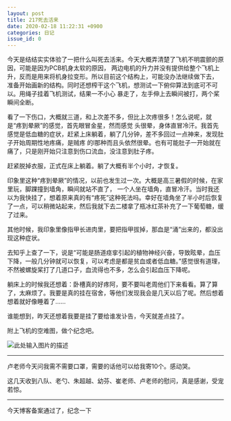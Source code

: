 ```yaml
---
layout: post
title: 217死去活来 
date: 2020-02-18 11:22:31 +0900
categories: 日记
issue_id: 0
---
```


今天是结结实实体验了一把什么叫死去活来。今天大概弄清楚了飞机不明震颤的原因，可能是因为PCB机身太软的原因，
两边电机的升力并没有提供给整个飞机上升，反而是用来将机身拉变形。所以目前这个结构上，可能没办法继续做下去，
准备开始画新的结构。同时还想榨干这个飞机，想测试一下俯仰算法到底可不可以。用绳子挂着飞机测试，结果一不小心
暴走了，左手伸上去瞬间被打，两个桨瞬间全断。

看了一下伤口，大概就三道，和上次差不多，但比上次疼很多！怎么说呢，就是“疼到晕厥”的感觉，首先眼冒金星，然而感觉
头很晕，身体直冒冷汗。我首先感觉是低血糖的症状，赶紧上床躺着，躺了几分钟，差不多回过一点神来，发现肚子开始周期性地疼痛，是贼疼
的l那种而且头依然很晕。也有可能肚子一开始就在痛了，只是刚开始只注意到伤口流血，没注意到肚子疼。

赶紧脱掉衣服，正式在床上躺着。躺了大概有半个小时，才恢复。

印象里这种“疼到晕厥”的情况，以前也发生过一次。大概是高三暑假的时候，在家里玩，脚踝撞到墙角，瞬间就站不直了，
一个人坐在墙角，直冒冷汗。当时我还以为我快挂了，想着原来真的有“疼死”这种死法吗。幸好在墙角坐了半小时后恢复了一点，可以稍微站起来，然后我就下去二楼拿了瓶冰红茶补充了一下葡萄糖，缓了过来。

其他时候，我印象里像指甲长进肉里，要把指甲拔掉，那血是“涌”出来的，都没出现这种症状。

去知乎上查了一下，说是“可能是肠道痉挛引起的植物神经兴奋，导致眩晕，血压下降，一般几分钟就可以恢复，可以考虑是都是贫血或者低血糖。”感觉很有道理，
不然被螺旋桨打了几道口子，血流得也不多，怎么会引起血压下降呢。

躺床上的时候我还想着：卧槽真的好疼阿，要不要叫老周他们下来看看。算了算了，太麻烦了。我要是真的挂在宿舍，等他们发现我会是几天以后了呢。然后想着想着就好像睡着了……

谁能想到，昨天还想着我要是挂了要给谁发讣告，今天就差点挂了。

附上飞机的空难图，做个纪念吧。

![此处输入图片的描述][1]

[1]: https://raw.githubusercontent.com/Ncerzzk/MyBlog/master/img/217.jpg

---

卢老师今天问我需不需要口罩，需要的话他可以给我寄10个。感动哭。

这几天收到八队、老勺、朱超越、幼芬、崔老师、卢老师的慰问，真是感谢，受宠若惊。

---

今天博客备案通过了，纪念一下


